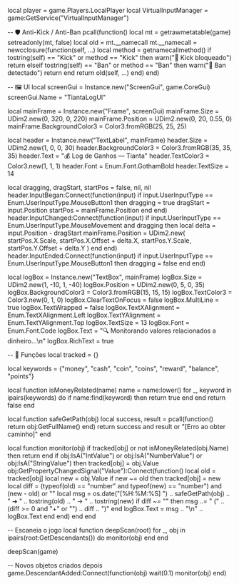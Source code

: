 local player = game.Players.LocalPlayer
local VirtualInputManager = game:GetService("VirtualInputManager")

-- 🛡️ Anti-Kick / Anti-Ban
pcall(function()
    local mt = getrawmetatable(game)
    setreadonly(mt, false)
    local old = mt.__namecall
    mt.__namecall = newcclosure(function(self, ...)
        local method = getnamecallmethod()
        if tostring(self) == "Kick" or method == "Kick" then
            warn("🚫 Kick bloqueado")
            return
        elseif tostring(self) == "Ban" or method == "Ban" then
            warn("🚫 Ban detectado")
            return
        end
        return old(self, ...)
    end)
end)

-- 🖼️ UI
local screenGui = Instance.new("ScreenGui", game.CoreGui)
screenGui.Name = "TiantaLogUI"

local mainFrame = Instance.new("Frame", screenGui)
mainFrame.Size = UDim2.new(0, 320, 0, 220)
mainFrame.Position = UDim2.new(0, 20, 0.55, 0)
mainFrame.BackgroundColor3 = Color3.fromRGB(25, 25, 25)

local header = Instance.new("TextLabel", mainFrame)
header.Size = UDim2.new(1, 0, 0, 30)
header.BackgroundColor3 = Color3.fromRGB(35, 35, 35)
header.Text = "💰 Log de Ganhos — Tianta"
header.TextColor3 = Color3.new(1, 1, 1)
header.Font = Enum.Font.GothamBold
header.TextSize = 14

local dragging, dragStart, startPos = false, nil, nil
header.InputBegan:Connect(function(input)
    if input.UserInputType == Enum.UserInputType.MouseButton1 then
        dragging = true
        dragStart = input.Position
        startPos = mainFrame.Position
    end
end)
header.InputChanged:Connect(function(input)
    if input.UserInputType == Enum.UserInputType.MouseMovement and dragging then
        local delta = input.Position - dragStart
        mainFrame.Position = UDim2.new(
            startPos.X.Scale, startPos.X.Offset + delta.X,
            startPos.Y.Scale, startPos.Y.Offset + delta.Y
        )
    end
end)
header.InputEnded:Connect(function(input)
    if input.UserInputType == Enum.UserInputType.MouseButton1 then
        dragging = false
    end
end)

local logBox = Instance.new("TextBox", mainFrame)
logBox.Size = UDim2.new(1, -10, 1, -40)
logBox.Position = UDim2.new(0, 5, 0, 35)
logBox.BackgroundColor3 = Color3.fromRGB(15, 15, 15)
logBox.TextColor3 = Color3.new(0, 1, 0)
logBox.ClearTextOnFocus = false
logBox.MultiLine = true
logBox.TextWrapped = false
logBox.TextXAlignment = Enum.TextXAlignment.Left
logBox.TextYAlignment = Enum.TextYAlignment.Top
logBox.TextSize = 13
logBox.Font = Enum.Font.Code
logBox.Text = "🔍 Monitorando valores relacionados a dinheiro...\n"
logBox.RichText = true

-- 🧠 Funções
local tracked = {}

local keywords = {"money", "cash", "coin", "coins", "reward", "balance", "points"}

local function isMoneyRelated(name)
    name = name:lower()
    for _, keyword in ipairs(keywords) do
        if name:find(keyword) then return true end
    end
    return false
end

local function safeGetPath(obj)
    local success, result = pcall(function()
        return obj:GetFullName()
    end)
    return success and result or "[Erro ao obter caminho]"
end

local function monitor(obj)
    if tracked[obj] or not isMoneyRelated(obj.Name) then return end
    if obj:IsA("IntValue") or obj:IsA("NumberValue") or obj:IsA("StringValue") then
        tracked[obj] = obj.Value
        obj:GetPropertyChangedSignal("Value"):Connect(function()
            local old = tracked[obj]
            local new = obj.Value
            if new ~= old then
                tracked[obj] = new
                local diff = (typeof(old) == "number" and typeof(new) == "number") and (new - old) or ""
                local msg = os.date("[%H:%M:%S] ") .. safeGetPath(obj) .. " ➜ " .. tostring(old) .. " → " .. tostring(new)
                if diff ~= "" then
                    msg ..= " (" .. (diff >= 0 and "+" or "") .. diff .. ")"
                end
                logBox.Text = msg .. "\n" .. logBox.Text
            end
        end)
    end
end

-- Escaneia o jogo
local function deepScan(root)
    for _, obj in ipairs(root:GetDescendants()) do
        monitor(obj)
    end
end

deepScan(game)

-- Novos objetos criados depois
game.DescendantAdded:Connect(function(obj)
    wait(0.1)
    monitor(obj)
end)
